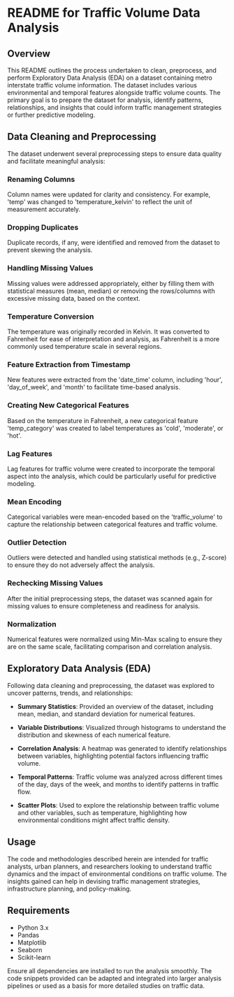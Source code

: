 # README for Traffic Volume Data Analysis

## Overview
This README outlines the process undertaken to clean, preprocess, and perform Exploratory Data Analysis (EDA) on a dataset containing metro interstate traffic volume information. The dataset includes various environmental and temporal features alongside traffic volume counts. The primary goal is to prepare the dataset for analysis, identify patterns, relationships, and insights that could inform traffic management strategies or further predictive modeling.

## Data Cleaning and Preprocessing
The dataset underwent several preprocessing steps to ensure data quality and facilitate meaningful analysis:

### Renaming Columns
Column names were updated for clarity and consistency. For example, 'temp' was changed to 'temperature_kelvin' to reflect the unit of measurement accurately.

### Dropping Duplicates
Duplicate records, if any, were identified and removed from the dataset to prevent skewing the analysis.

### Handling Missing Values
Missing values were addressed appropriately, either by filling them with statistical measures (mean, median) or removing the rows/columns with excessive missing data, based on the context.

### Temperature Conversion
The temperature was originally recorded in Kelvin. It was converted to Fahrenheit for ease of interpretation and analysis, as Fahrenheit is a more commonly used temperature scale in several regions.

### Feature Extraction from Timestamp
New features were extracted from the 'date_time' column, including 'hour', 'day_of_week', and 'month' to facilitate time-based analysis.

### Creating New Categorical Features
Based on the temperature in Fahrenheit, a new categorical feature 'temp_category' was created to label temperatures as 'cold', 'moderate', or 'hot'.

### Lag Features
Lag features for traffic volume were created to incorporate the temporal aspect into the analysis, which could be particularly useful for predictive modeling.

### Mean Encoding
Categorical variables were mean-encoded based on the 'traffic_volume' to capture the relationship between categorical features and traffic volume.

### Outlier Detection
Outliers were detected and handled using statistical methods (e.g., Z-score) to ensure they do not adversely affect the analysis.

### Rechecking Missing Values
After the initial preprocessing steps, the dataset was scanned again for missing values to ensure completeness and readiness for analysis.

### Normalization
Numerical features were normalized using Min-Max scaling to ensure they are on the same scale, facilitating comparison and correlation analysis.

## Exploratory Data Analysis (EDA)
Following data cleaning and preprocessing, the dataset was explored to uncover patterns, trends, and relationships:

- **Summary Statistics**: Provided an overview of the dataset, including mean, median, and standard deviation for numerical features.

- **Variable Distributions**: Visualized through histograms to understand the distribution and skewness of each numerical feature.

- **Correlation Analysis**: A heatmap was generated to identify relationships between variables, highlighting potential factors influencing traffic volume.

- **Temporal Patterns**: Traffic volume was analyzed across different times of the day, days of the week, and months to identify patterns in traffic flow.

- **Scatter Plots**: Used to explore the relationship between traffic volume and other variables, such as temperature, highlighting how environmental conditions might affect traffic density.

## Usage
The code and methodologies described herein are intended for traffic analysts, urban planners, and researchers looking to understand traffic dynamics and the impact of environmental conditions on traffic volume. The insights gained can help in devising traffic management strategies, infrastructure planning, and policy-making.

## Requirements
- Python 3.x
- Pandas
- Matplotlib
- Seaborn
- Scikit-learn

Ensure all dependencies are installed to run the analysis smoothly. The code snippets provided can be adapted and integrated into larger analysis pipelines or used as a basis for more detailed studies on traffic data.

